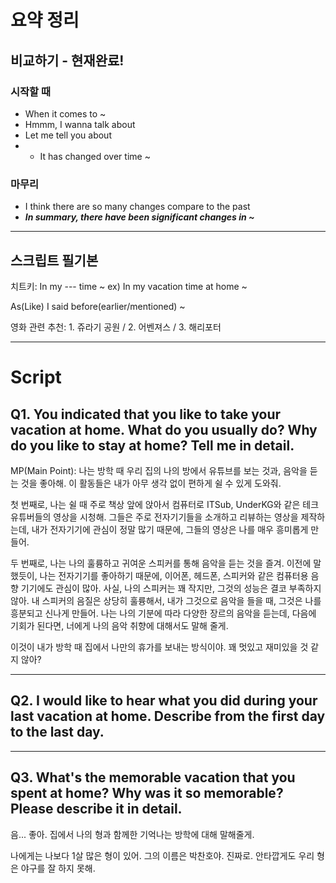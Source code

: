 # 요약 정리
## 비교하기 - 현재완료!
### 시작할 때
- When it comes to ~
- Hmmm, I wanna talk about
- Let me tell you about
- + It has changed over time ~

### 마무리
- I think there are so many changes compare to the past
- ***In summary, there have been significant changes in ~***

---
## 스크립트 필기본
치트키: In my --- time ~
ex) In my vacation time at home ~

As(Like) I said before(earlier/mentioned) ~

영화 관련 추천: 1. 쥬라기 공원 / 2. 어벤져스 / 3. 해리포터

---
# Script
## Q1. You indicated that you like to take your vacation at home. What do you usually do? Why do you like to stay at home? Tell me in detail.

MP(Main Point): 나는 방학 때 우리 집의 나의 방에서 유튜브를 보는 것과, 음악을 듣는 것을 좋아해.
이 활동들은 내가 아무 생각 없이 편하게 쉴 수 있게 도와줘.

첫 번째로, 나는 쉴 때 주로 책상 앞에 앉아서 컴퓨터로 ITSub, UnderKG와 같은 테크 유튜버들의 영상을 시청해.
그들은 주로 전자기기들을 소개하고 리뷰하는 영상을 제작하는데, 내가 전자기기에 관심이 정말 많기 때문에, 그들의 영상은 나를 매우 흥미롭게 만들어.

두 번째로, 나는 나의 훌륭하고 귀여운 스피커를 통해 음악을 듣는 것을 즐겨.
이전에 말했듯이, 나는 전자기기를 좋아하기 때문에, 이어폰, 헤드폰, 스피커와 같은 컴퓨터용 음향 기기에도 관심이 많아.
사실, 나의 스피커는 꽤 작지만, 그것의 성능은 결코 부족하지 않아.
내 스피커의 음질은 상당히 훌륭해서, 내가 그것으로 음악을 들을 때, 그것은 나를 흥분되고 신나게 만들어.
나는 나의 기분에 따라 다양한 장르의 음악을 듣는데, 다음에 기회가 된다면, 너에게 나의 음악 취향에 대해서도 말해 줄게.

이것이 내가 방학 때 집에서 나만의 휴가를 보내는 방식이야. 꽤 멋있고 재미있을 것 같지 않아?

---
## Q2. I would like to hear what you did during your last vacation at home. Describe from the first day to the last day.


---
## Q3. What's the memorable vacation that you spent at home? Why was it so memorable? Please describe it in detail.

음... 좋아. 집에서 나의 형과 함께한 기억나는 방학에 대해 말해줄게.

나에게는 나보다 1살 많은 형이 있어. 그의 이름은 박찬호야. 진짜로.
안타깝게도 우리 형은 야구를 잘 하지 못해.